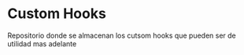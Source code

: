 # Custom Hooks

Repositorio donde se almacenan los cutsom hooks que pueden ser de utilidad mas adelante